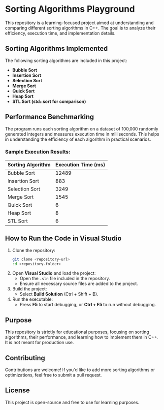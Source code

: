 # Sorting Algorithms Playground

This repository is a learning-focused project aimed at understanding and comparing different sorting algorithms in C++. The goal is to analyze their efficiency, execution time, and implementation details.

## Sorting Algorithms Implemented

The following sorting algorithms are included in this project:

- **Bubble Sort**
- **Insertion Sort**
- **Selection Sort**
- **Merge Sort**
- **Quick Sort**
- **Heap Sort**
- **STL Sort (std::sort for comparison)**

## Performance Benchmarking

The program runs each sorting algorithm on a dataset of 100,000 randomly generated integers and measures execution time in milliseconds. This helps in understanding the efficiency of each algorithm in practical scenarios.

### Sample Execution Results:

| Sorting Algorithm | Execution Time (ms) |
|------------------|------------------|
| Bubble Sort | 12489 |
| Insertion Sort | 883 |
| Selection Sort | 3249 |
| Merge Sort | 1545 |
| Quick Sort | 6 |
| Heap Sort | 8 |
| STL Sort | 6 |

## How to Run the Code in Visual Studio

1. Clone the repository:
   ```sh
   git clone <repository-url>
   cd <repository-folder>
   ```
2. Open **Visual Studio** and load the project:
   - Open the `.sln` file included in the repository.
   - Ensure all necessary source files are added to the project.
3. Build the project:
   - Select **Build Solution** (Ctrl + Shift + B).
4. Run the executable:
   - Press **F5** to start debugging, or **Ctrl + F5** to run without debugging.

## Purpose

This repository is strictly for educational purposes, focusing on sorting algorithms, their performance, and learning how to implement them in C++. It is not meant for production use.

## Contributing

Contributions are welcome! If you'd like to add more sorting algorithms or optimizations, feel free to submit a pull request.

## License

This project is open-source and free to use for learning purposes.

